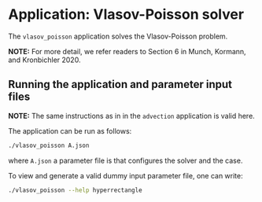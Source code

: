 # Application: Vlasov-Poisson solver

The `vlasov_poisson` application solves the Vlasov-Poisson problem.

**NOTE:** For more detail, we refer readers to Section 6 in Munch, Kormann, and Kronbichler 2020.

## Running the application and parameter input files

**NOTE:** The same instructions as in in the `advection` application is valid here.

The application can be run as follows:
```bash
./vlasov_poisson A.json
```
where `A.json` a parameter file is that configures the solver and the case.

To view and generate a valid dummy input parameter file, one can write:
```bash
./vlasov_poisson --help hyperrectangle
```
